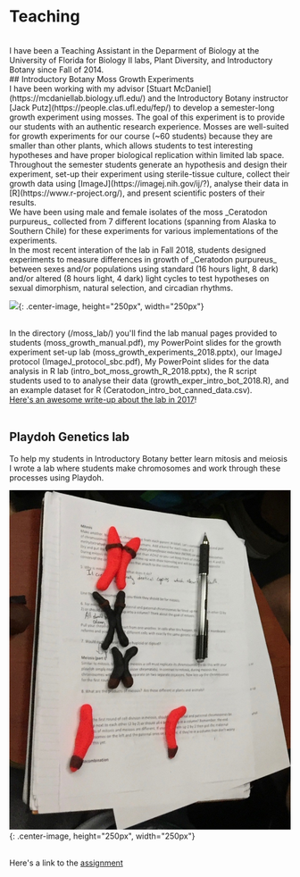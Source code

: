 # Teaching
<br/>
I have been a Teaching Assistant in the Deparment of Biology at the University of Florida for Biology II labs, Plant Diversity, and Introductory Botany since Fall of 2014. 
<br/>
## Introductory Botany Moss Growth Experiments<br/>
I have been working with my advisor [Stuart McDaniel](https://mcdaniellab.biology.ufl.edu/) and the Introductory Botany instructor [Jack Putz](https://people.clas.ufl.edu/fep/) to develop a semester-long growth experiment using mosses. The goal of this experiment is to provide our students with an authentic research experience. Mosses are well-suited for growth experiments for our course (~60 students) because they are smaller than other plants, which allows students to test interesting hypotheses and have proper biological replication within limited lab space. 
<br/>
Throughout the semester students generate an hypothesis and design their experiment, set-up their experiment using sterile-tissue culture, collect their growth data using [ImageJ](https://imagej.nih.gov/ij/?), analyse their data in [R](https://www.r-project.org/), and present scientific posters of their results. 
<br/>
We have been using male and female isolates of the moss _Ceratodon purpureus_ collected from 7 different locations (spanning from Alaska to Southern Chile) for these experiments for various implementations of the experiments.
<br/>
In the most recent interation of the lab in Fall 2018, students designed experiments to measure differences in growth of _Ceratodon purpureus_ between sexes and/or populations using standard (16 hours light, 8 dark) and/or altered (8 hours light, 4 dark) light cycles to test hypotheses on sexual dimorphism, natural selection, and circadian rhythms. 
<br/>

![](/moss_lab/R_lab.JPG){: .center-image, height="250px", width="250px"}<br/><br/>

In the directory (/moss_lab/) you'll find the lab manual pages provided to students (moss_growth_manual.pdf), my PowerPoint slides for the growth experiment set-up lab (moss_growth_experiments_2018.pptx), our ImageJ protocol (ImageJ_protocol_sbc.pdf), My PowerPoint slides for the data analysis in R lab (intro_bot_moss_growth_R_2018.pptx), the R script students used to to analyse their data (growth_exper_intro_bot_2018.R), and an example dataset for R (Ceratodon_intro_bot_canned_data.csv).
<br/>
[Here's an awesome write-up about the lab in 2017](https://publications.clas.ufl.edu/ytori-magazine/ytori-spring-2018/lil-mosses/)!
<br/>
<br/>
## Playdoh Genetics lab
To help my students in Introductory Botany better learn mitosis and meiosis I wrote a lab where students make chromosomes and work through these processes using Playdoh.<br/>

![](/Images/playdoh_genetics.jpg){: .center-image, height="250px", width="250px"}<br/><br/>

Here's a link to the [assignment](./playdoh_genetics.html)<br/>




